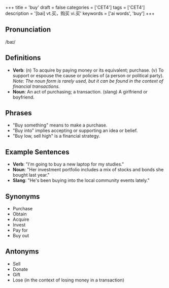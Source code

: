 +++
title = 'buy'
draft = false
categories = ['CET4']
tags = ['CET4']
description = '[bai] vt.买，购买 vi.买'
keywords = ['ai words', 'buy']
+++

## Pronunciation
/baɪ/

## Definitions
- **Verb**: (n) To acquire by paying money or its equivalent; purchase. (v) To support or espouse the cause or policies of (a person or political party). *Note: The noun form is rarely used, but it can be found in the context of financial transactions.*
- **Noun**: An act of purchasing; a transaction. (slang) A girlfriend or boyfriend.

## Phrases
- "Buy something" means to make a purchase.
- "Buy into" implies accepting or supporting an idea or belief.
- "Buy low, sell high" is a financial strategy.

## Example Sentences
- **Verb**: "I'm going to buy a new laptop for my studies."
- **Noun**: "Her investment portfolio includes a mix of stocks and bonds she bought last year."
- **Slang**: "He's been buying into the local community events lately."

## Synonyms
- Purchase
- Obtain
- Acquire
- Invest
- Pay for
- Buy out

## Antonyms
- Sell
- Donate
- Gift
- Lose (in the context of losing money in a transaction)
